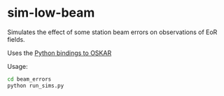 # sim-low-beam

Simulates the effect of some station beam errors on observations of EoR fields.

Uses the [Python bindings to OSKAR](https://github.com/OxfordSKA/OSKAR/tree/master/python)

Usage:

```bash
cd beam_errors
python run_sims.py
```
